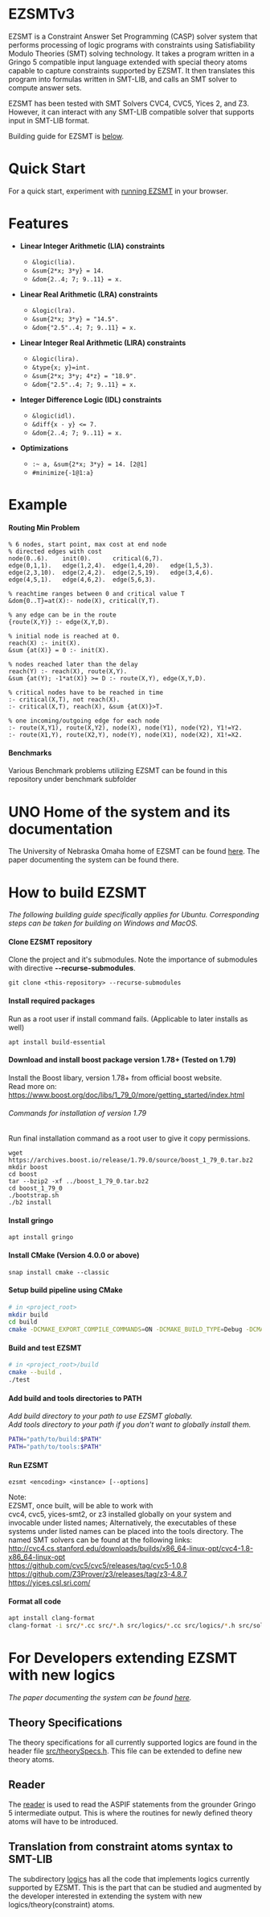 # EZSMTv3

EZSMT is a Constraint Answer Set Programming (CASP) solver system that performs processing of logic programs with constraints using Satisfiability Modulo Theories (SMT) solving technology. 
It takes a program written in a Gringo 5 compatible input language extended with special theory atoms capable to capture constraints supported by EZSMT.
It then translates this program into formulas written in SMT-LIB, and calls an SMT solver to compute answer sets.

EZSMT has been tested with SMT Solvers CVC4, CVC5, Yices 2, and Z3. However, it can interact with any SMT-LIB compatible solver that supports input in SMT-LIB format. 

Building guide for EZSMT is [below](#How-to-build-EZSMT).


# Quick Start
For a quick start, experiment with [running EZSMT](https://ezsmt.unomaha.edu/) in your browser.


# Features
* **Linear Integer Arithmetic (LIA) constraints**
    * ```&logic(lia).```
    * ```&sum{2*x; 3*y} = 14.```
    * ```&dom{2..4; 7; 9..11} = x.```

* **Linear Real Arithmetic (LRA) constraints**
    * ```&logic(lra).```
    * ```&sum{2*x; 3*y} = "14.5".```
    * ```&dom{"2.5"..4; 7; 9..11} = x.```

* **Linear Integer Real Arithmetic (LIRA) constraints**
    * ```&logic(lira).```
    * ```&type{x; y}=int.```
    * ```&sum{2*x; 3*y; 4*z} = "18.9".```
    * ```&dom{"2.5"..4; 7; 9..11} = x.```

* **Integer Difference Logic (IDL) constraints**
    * ```&logic(idl).```
    * ```&diff{x - y} <= 7.```
    * ```&dom{2..4; 7; 9..11} = x.```

* **Optimizations**
    * ```:~ a, &sum{2*x; 3*y} = 14. [2@1]```
    * ```#minimize{-1@1:a}```
    

# Example
#### Routing Min Problem
```
% 6 nodes, start point, max cost at end node
% directed edges with cost
node(0..6).    init(0).      critical(6,7).
edge(0,1,1).   edge(1,2,4).  edge(1,4,20).   edge(1,5,3).
edge(2,3,10).  edge(2,4,2).  edge(2,5,19).   edge(3,4,6).
edge(4,5,1).   edge(4,6,2).  edge(5,6,3).

% reachtime ranges between 0 and critical value T
&dom{0..T}=at(X):- node(X), critical(Y,T).

% any edge can be in the route
{route(X,Y)} :- edge(X,Y,D).

% initial node is reached at 0.
reach(X) :- init(X).
&sum {at(X)} = 0 :- init(X).

% nodes reached later than the delay
reach(Y) :- reach(X), route(X,Y). 
&sum {at(Y); -1*at(X)} >= D :- route(X,Y), edge(X,Y,D).

% critical nodes have to be reached in time
:- critical(X,T), not reach(X).
:- critical(X,T), reach(X), &sum {at(X)}>T.

% one incoming/outgoing edge for each node
:- route(X,Y1), route(X,Y2), node(X), node(Y1), node(Y2), Y1!=Y2. 
:- route(X1,Y), route(X2,Y), node(Y), node(X1), node(X2), X1!=X2.
```

#### Benchmarks
Various Benchmark problems utilizing EZSMT can be found in this repository under benchmark subfolder

# UNO Home of the system and its documentation
The University of Nebraska Omaha home of EZSMT can be found [here](https://www.unomaha.edu/college-of-information-science-and-technology/natural-language-processing-and-knowledge-representation-lab/software/ezsmt.php). The paper documenting the system can be found there.


# How to build EZSMT
*The following building guide specifically applies for Ubuntu. Corresponding steps can be taken for building on Windows and MacOS.*

#### Clone EZSMT repository
Clone the project and it's submodules. Note the importance of submodules with directive **--recurse-submodules**.

```
git clone <this-repository> --recurse-submodules
```

#### Install required packages
Run as a root user if install command fails. (Applicable to later installs as well)
```
apt install build-essential
```


#### Download and install boost package version 1.78+ (Tested on 1.79)
Install the Boost libary, version 1.78+ from official boost website. <br>
Read more on: https://www.boost.org/doc/libs/1_79_0/more/getting_started/index.html

###### Commands for installation of version 1.79
Run final installation command as a root user to give it copy permissions.
```
wget https://archives.boost.io/release/1.79.0/source/boost_1_79_0.tar.bz2
mkdir boost
cd boost
tar --bzip2 -xf ../boost_1_79_0.tar.bz2
cd boost_1_79_0
./bootstrap.sh
./b2 install
```

#### Install gringo
```
apt install gringo
```

#### Install CMake (Version 4.0.0 or above)
```
snap install cmake --classic
```

#### Setup build pipeline using CMake

```sh
# in <project_root>
mkdir build
cd build
cmake -DCMAKE_EXPORT_COMPILE_COMMANDS=ON -DCMAKE_BUILD_TYPE=Debug -DCMAKE_POLICY_VERSION_MINIMUM=3.5 ..
```

#### Build and test EZSMT

``` sh
# in <project_root>/build
cmake --build .
./test
```

#### Add build and tools directories to PATH
*Add build directory to your path to use EZSMT globally.* <br>
*Add tools directory to your path if you don't want to globally install them.*

``` sh
PATH="path/to/build:$PATH"
PATH="path/to/tools:$PATH"
```

#### Run EZSMT
```
ezsmt <encoding> <instance> [--options]
```

Note: <br>
EZSMT, once built, will be able to work with   
  cvc4,
  cvc5,
  yices-smt2, or 
  z3
installed globally on your system and invocable under listed names; Alternatively, the executables of these systems under listed names can be placed into the tools directory. The named SMT solvers can be found at the following links:
<br>
http://cvc4.cs.stanford.edu/downloads/builds/x86_64-linux-opt/cvc4-1.8-x86_64-linux-opt <br>
https://github.com/cvc5/cvc5/releases/tag/cvc5-1.0.8 <br>
https://github.com/Z3Prover/z3/releases/tag/z3-4.8.7 <br>
https://yices.csl.sri.com/ <br>



#### Format all code

``` sh
apt install clang-format
clang-format -i src/*.cc src/*.h src/logics/*.cc src/logics/*.h src/solver/*.cc src/solver/*.h tests/*.cc
```

# For Developers extending EZSMT with new logics

*The paper documenting the system can be found [here](https://www.unomaha.edu/college-of-information-science-and-technology/natural-language-processing-and-knowledge-representation-lab/software/ezsmt.php).* 


## Theory Specifications
The theory specifications for all currently supported logics are found in the header file [src/theorySpecs.h](/src/theorySpecs.h).
This  file can be extended to define  new theory atoms.<br>
## Reader
The [reader](/src/read.h) is used to read the ASPIF statements from the grounder Gringo 5 intermediate output. This is where the routines for newly defined theory atoms will have to be introduced.<br>
## Translation from constraint atoms syntax to SMT-LIB
The subdirectory [logics](/src/logics) has all the code that implements logics currently supported by EZSMT. This is the part that can be studied and augmented by the developer interested in extending the system with new logics/theory(constraint) atoms.


